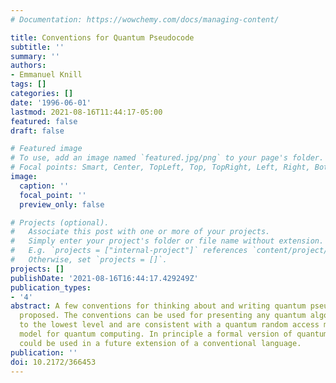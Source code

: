 ```yaml
---
# Documentation: https://wowchemy.com/docs/managing-content/

title: Conventions for Quantum Pseudocode
subtitle: ''
summary: ''
authors:
- Emmanuel Knill
tags: []
categories: []
date: '1996-06-01'
lastmod: 2021-08-16T11:44:17-05:00
featured: false
draft: false

# Featured image
# To use, add an image named `featured.jpg/png` to your page's folder.
# Focal points: Smart, Center, TopLeft, Top, TopRight, Left, Right, BottomLeft, Bottom, BottomRight.
image:
  caption: ''
  focal_point: ''
  preview_only: false

# Projects (optional).
#   Associate this post with one or more of your projects.
#   Simply enter your project's folder or file name without extension.
#   E.g. `projects = ["internal-project"]` references `content/project/deep-learning/index.md`.
#   Otherwise, set `projects = []`.
projects: []
publishDate: '2021-08-16T16:44:17.429249Z'
publication_types:
- '4'
abstract: A few conventions for thinking about and writing quantum pseudocode are
  proposed. The conventions can be used for presenting any quantum algorithm down
  to the lowest level and are consistent with a quantum random access machine (QRAM)
  model for quantum computing. In principle a formal version of quantum pseudocode
  could be used in a future extension of a conventional language.
publication: ''
doi: 10.2172/366453
---
```

